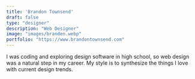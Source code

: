 ```yaml
---
title: 'Brandon Townsend'
draft: false
type: "designer"
description: "Web Designer"
image: "images/branden.webp"
portfolio: "https://www.brandontownsend.com"
---
```

I was coding and exploring design software in high school, so web design was a natural step in my career. My style is to synthesize the things I love with current design trends.

